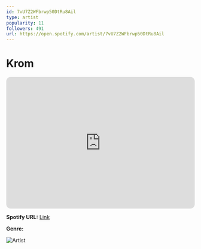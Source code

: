 ```yaml
---
id: 7vU7Z2WFbrwp50DtRu8Ail
type: artist
popularity: 11
followers: 491
url: https://open.spotify.com/artist/7vU7Z2WFbrwp50DtRu8Ail
---
```

# Krom

<iframe style="border-radius:12px" src="https://open.spotify.com/embed/artist/7vU7Z2WFbrwp50DtRu8Ail" width="100%" height="352" frameBorder="0" allowfullscreen="" allow="autoplay; clipboard-write; encrypted-media; fullscreen; picture-in-picture" loading="lazy"></iframe>

**Spotify URL:** [Link](https://open.spotify.com/artist/7vU7Z2WFbrwp50DtRu8Ail)

**Genre:** 

![Artist](https://i.scdn.co/image/ab6761610000e5ebfe3467cf39695c3f1733eef0)
